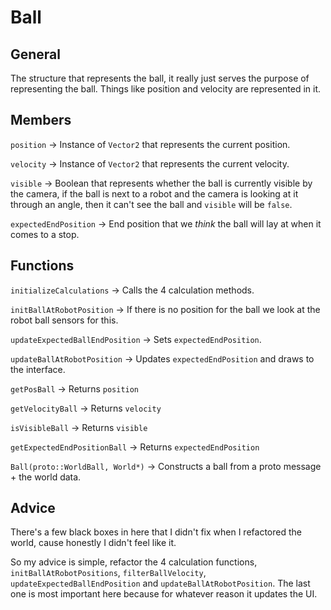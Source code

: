 # Ball #

## General ##
The structure that represents the ball, it really just
serves the purpose of representing the ball. Things like position and velocity are represented in it.

## Members ##
`position` -> Instance of `Vector2` that represents the current position.

`velocity` -> Instance of `Vector2` that represents the current velocity.

`visible` -> Boolean that represents whether the ball is currently visible by the camera, if the ball is next to a robot and the camera is looking at it through an angle, then it can't see the ball and `visible` will be `false`.

`expectedEndPosition` -> End position that we _think_ the ball will lay at when it comes to a stop.

## Functions ## 

`initializeCalculations` -> Calls the 4 calculation methods.

`initBallAtRobotPosition` -> If there is no position for the ball we look at the robot ball sensors for this.

`updateExpectedBallEndPosition` -> Sets `expectedEndPosition`.

`updateBallAtRobotPosition` -> Updates `expectedEndPosition` and draws to the interface.

`getPosBall` -> Returns `position`

`getVelocityBall` -> Returns `velocity`

`isVisibleBall` -> Returns `visible`

`getExpectedEndPositionBall` -> Returns `expectedEndPosition` 

`Ball(proto::WorldBall, World*)` -> Constructs a ball from a proto message + the world data.

## Advice ##
There's a few black boxes in here that I didn't fix when I refactored the world, cause honestly I didn't feel like it.

So my advice is simple, refactor the 4 calculation functions, `initBallAtRobotPositions`, `filterBallVelocity`, `updateExpectedBallEndPosition` and `updateBallAtRobotPosition`. The last one is most important here because for whatever reason it updates the UI.